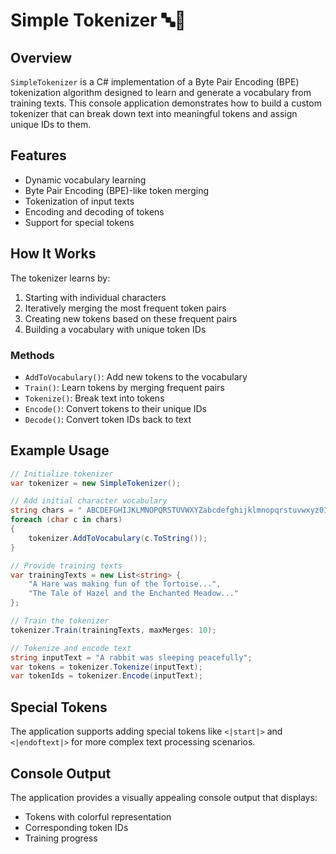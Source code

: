 ﻿# Simple Tokenizer 🔤🧩

## Overview

`SimpleTokenizer` is a C# implementation of a Byte Pair Encoding (BPE) tokenization algorithm designed to learn and generate a vocabulary from training texts. This console application demonstrates how to build a custom tokenizer that can break down text into meaningful tokens and assign unique IDs to them.

## Features

- Dynamic vocabulary learning
- Byte Pair Encoding (BPE)-like token merging
- Tokenization of input texts
- Encoding and decoding of tokens
- Support for special tokens

## How It Works

The tokenizer learns by:
1. Starting with individual characters
2. Iteratively merging the most frequent token pairs
3. Creating new tokens based on these frequent pairs
4. Building a vocabulary with unique token IDs

### Methods

- `AddToVocabulary()`: Add new tokens to the vocabulary
- `Train()`: Learn tokens by merging frequent pairs
- `Tokenize()`: Break text into tokens
- `Encode()`: Convert tokens to their unique IDs
- `Decode()`: Convert token IDs back to text

## Example Usage

```csharp
// Initialize tokenizer
var tokenizer = new SimpleTokenizer();

// Add initial character vocabulary
string chars = " ABCDEFGHIJKLMNOPQRSTUVWXYZabcdefghijklmnopqrstuvwxyz0123456789!@#$%^&*()_+-=[]{}|;:'\",.<>?/";
foreach (char c in chars)
{
    tokenizer.AddToVocabulary(c.ToString());
}

// Provide training texts
var trainingTexts = new List<string> { 
    "A Hare was making fun of the Tortoise...", 
    "The Tale of Hazel and the Enchanted Meadow..." 
};

// Train the tokenizer
tokenizer.Train(trainingTexts, maxMerges: 10);

// Tokenize and encode text
string inputText = "A rabbit was sleeping peacefully";
var tokens = tokenizer.Tokenize(inputText);
var tokenIds = tokenizer.Encode(inputText);
```

## Special Tokens

The application supports adding special tokens like `<|start|>` and `<|endoftext|>` for more complex text processing scenarios.

## Console Output

The application provides a visually appealing console output that displays:
- Tokens with colorful representation
- Corresponding token IDs
- Training progress



